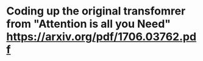 # Coding up the original transfomrer from "Attention is all you Need" https://arxiv.org/pdf/1706.03762.pdf